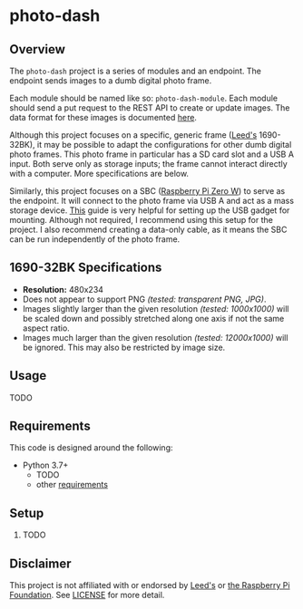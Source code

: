 # photo-dash

## Overview

The `photo-dash` project is a series of modules and an endpoint. The endpoint sends images to a dumb digital photo frame.

Each module should be named like so: `photo-dash-module`. Each module should send a put request to the REST API to create or update images. The data format for these images is documented [here](docs/DATA.md).

Although this project focuses on a specific, generic frame ([Leed's] 1690-32BK), it may be possible to adapt the configurations for other dumb digital photo frames. This photo frame in particular has a SD card slot and a USB A input. Both serve only as storage inputs; the frame cannot interact directly with a computer. More specifications are below.

Similarly, this project focuses on a SBC ([Raspberry Pi Zero W][RPI]) to serve as the endpoint. It will connect to the photo frame via USB A and act as a mass storage device. [This][USBGUIDE] guide is very helpful for setting up the USB gadget for mounting. Although not required, I recommend using this setup for the project. I also recommend creating a data-only cable, as it means the SBC can be run independently of the photo frame.

## 1690-32BK Specifications

- **Resolution:** 480x234
- Does not appear to support PNG *(tested: transparent PNG, JPG)*.
- Images slightly larger than the given resolution *(tested: 1000x1000)* will be scaled down and possibly stretched along one axis if not the same aspect ratio.
- Images much larger than the given resolution *(tested: 12000x1000)* will be ignored. This may also be restricted by image size.

## Usage

TODO

## Requirements

This code is designed around the following:

- Python 3.7+
    - TODO
    - other [requirements](requirements.txt)

## Setup

1. TODO

## Disclaimer

This project is not affiliated with or endorsed by [Leed's] or [the Raspberry Pi Foundation][RPI]. See [LICENSE](LICENSE) for more detail.

[Leed's]: https://www.pcna.com/leeds/en-us
[RPI]: https://www.raspberrypi.org/
[USBGUIDE]: https://magpi.raspberrypi.org/articles/pi-zero-w-smart-usb-flash-drive
